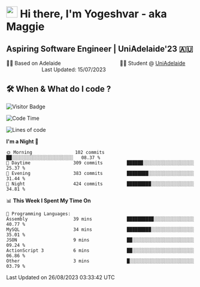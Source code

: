 <h1><img src="https://emojis.slackmojis.com/emojis/images/1531849430/4246/blob-sunglasses.gif?1531849430" width="30"/> Hi there, I'm Yogeshvar - aka Maggie</h1>

## Aspiring Software Engineer | UniAdelaide'23 🇦🇺  
🏂🏻  Based on Adelaide &nbsp;&nbsp;&nbsp;&nbsp;&nbsp;&nbsp;&nbsp;&nbsp;&nbsp;&nbsp;&nbsp;&nbsp;&nbsp;&nbsp;&nbsp;&nbsp;&nbsp;&nbsp;&nbsp;&nbsp;&nbsp;&nbsp;&nbsp;&nbsp;&nbsp;&nbsp;&nbsp;&nbsp;&nbsp;&nbsp;&nbsp;&nbsp;&nbsp;&nbsp;&nbsp;&nbsp;&nbsp;&nbsp;&nbsp;👨‍💻 Student @ [UniAdelaide](https://www.adelaide.edu.au)   &nbsp;&nbsp;&nbsp;&nbsp;&nbsp;&nbsp;&nbsp;&nbsp;&nbsp;&nbsp;&nbsp;&nbsp;&nbsp;&nbsp;&nbsp;&nbsp;&nbsp;&nbsp;&nbsp;&nbsp;&nbsp;&nbsp;&nbsp;&nbsp;Last Updated: 15/07/2023

## 🛠 When & What do I code ?  

![Visitor Badge](https://visitor-badge.feriirawann.repl.co?username=yogeshvar&repo=yogeshvar&label=Visitors&style=plastic&color=%23457BFF&contentType=svg)

<!--START_SECTION:waka-->
![Code Time](http://img.shields.io/badge/Code%20Time-2%2C284%20hrs%2022%20mins-blue)

![Lines of code](https://img.shields.io/badge/From%20Hello%20World%20I%27ve%20Written-4.0%20million%20lines%20of%20code-blue)

**I'm a Night 🦉** 

```text
🌞 Morning                102 commits         ██░░░░░░░░░░░░░░░░░░░░░░░   08.37 % 
🌆 Daytime                309 commits         ██████░░░░░░░░░░░░░░░░░░░   25.37 % 
🌃 Evening                383 commits         ████████░░░░░░░░░░░░░░░░░   31.44 % 
🌙 Night                  424 commits         █████████░░░░░░░░░░░░░░░░   34.81 % 
```


📊 **This Week I Spent My Time On** 

```text
💬 Programming Languages: 
Assembly                 39 mins             ██████████░░░░░░░░░░░░░░░   40.77 % 
MySQL                    34 mins             █████████░░░░░░░░░░░░░░░░   35.01 % 
JSON                     9 mins              ██░░░░░░░░░░░░░░░░░░░░░░░   09.24 % 
ActionScript 3           6 mins              ██░░░░░░░░░░░░░░░░░░░░░░░   06.86 % 
Other                    3 mins              █░░░░░░░░░░░░░░░░░░░░░░░░   03.79 % 
```


 Last Updated on 26/08/2023 03:33:42 UTC
<!--END_SECTION:waka-->
